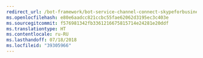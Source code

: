 ```yaml
---
redirect_url: /bot-framework/bot-service-channel-connect-skypeforbusiness
ms.openlocfilehash: e80e6aadcc821ccbc55fae62062d3195ec3c403e
ms.sourcegitcommit: f576981342fb3361216675815714e24281e20ddf
ms.translationtype: HT
ms.contentlocale: ru-RU
ms.lasthandoff: 07/18/2018
ms.locfileid: "39305966"
---
```


